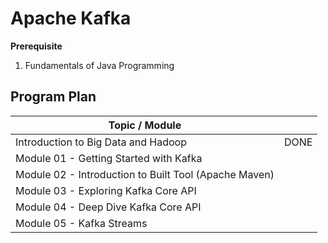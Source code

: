 # Apache Kafka

**Prerequisite**

1. Fundamentals of Java Programming

## Program Plan

| Topic / Module                                        |      |
| ----------------------------------------------------- | ---- |
| Introduction to Big Data and Hadoop                   | DONE |
| Module 01 - Getting Started with Kafka                |      |
| Module 02 - Introduction to Built Tool (Apache Maven) |      |
| Module 03 - Exploring Kafka Core API                  |      |
| Module 04 - Deep Dive Kafka Core API                  |      |
| Module 05 - Kafka Streams                             |      |

